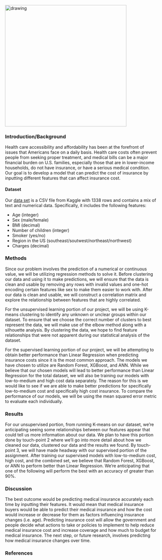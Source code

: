 <img src="https://user-images.githubusercontent.com/41976165/94978740-c2af6680-04ec-11eb-8e63-b98fcdf3384b.png" alt="drawing" width="400"/>

### Introduction/Background

Health care accessibility and affordability has been at the forefront of issues that
Americans face on a daily basis. Health care costs often prevent people from seeking
proper treatment, and medical bills can be a major financial burden on U.S. families,
especially those that are in lower-income households, do not have insurance, or have a
serious medical condition. Our goal is to develop a model that can predict the cost of
insurance by inputting different features that can affect insurance cost.

#### Dataset
Our [data set](https://www.kaggle.com/mirichoi0218/insurance) is a CSV file from Kaggle with 1338 rows and contains a mix of text and numerical data. Specifically, it includes the following features:
- Age (integer)
- Sex (male/female)
- BMI (decimal)
- Number of children (integer)
- Smoker (yes/no)
- Region in the US (southeast/soutwest/northeast/northwest)
- Charges (decimal)


### Methods

Since our problem involves the prediction of a numerical or continuous value, we will be utilizing regression methods to solve it.  Before clustering our data and using it to make predictions, we will ensure that the data is clean and usable by removing any rows with invalid values and one-hot encoding certain features like sex to make them easier to work with.  After our data is clean and usable, we will construct a correlation matrix and explore the relationship between features that are highly correlated.

For the unsupervised learning portion of our project, we will be using K-means clustering to identify any unknown or unclear groups within our dataset.  To ensure that we choose the correct number of clusters to best represent the data, we will make use of the elbow method along with a silhouette analysis.  By clustering the data, we hope to find feature relationships that were not apparent during our statistical analysis of the dataset.

For the supervised learning portion of our project, we will be attempting to obtain better performance than Linear Regression when predicting insurance costs since it is the most common approach.  The models we have chosen to utilize are Random Forest, XGBoost, and ANN.  While we believe that our chosen models will lead to better performance than Linear Regression for the total dataset, we will also be training our models with low-to-medium and high cost data separately.  The reason for this is we would like to see if we are able to make better predictions for specifically low-to-medium cost and specifically high cost insurance.  To compare the performance of our models, we will be using the mean squared error metric to evaluate each individually.

### Results
For our unsupervised portion, from running K-means on our dataset, we’re anticipating seeing some relationships between our features appear that could tell us more information about our data. We plan to have this portion done by touch-point 2 where we’ll go into more detail about how we cleaned our data, clustered our data and the results we found. By touch-point 3, we will have made headway with our supervised portion of the assignment. After training our supervised models with low-to-medium cost, high cost, and the combined set, we believe that Random Forest, XGBoost, or ANN to perform better than Linear Regression. We’re anticipating that one of the following will perform the best with an accuracy of greater than 90%.

### Discussion

The best outcome would be predicting medical insurance accurately each time by inputting their 
features. It would mean that medical insurance buyers would be able to predict their medical 
insurance and how the cost would increase or decrease for them as factors influencing insurance 
changes (i.e. age). Predicting insurance cost will allow the government and people decide what 
actions to take or policies to implement to help reduce medical insurance cost and increase 
coverage and how much to budget for medical insurance. The next step, or future research, 
involves predicting how medical insurance changes over time. 

### References


